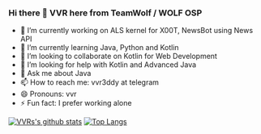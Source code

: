 ### Hi there 👋 VVR here from TeamWolf / WOLF OSP


- 🔭 I’m currently working on ALS kernel for X00T, NewsBot using News API
- 🌱 I’m currently learning Java, Python and Kotlin
- 👯 I’m looking to collaborate on Kotlin for Web Development 
- 🤔 I’m looking for help with Kotlin and Advanced Java
- 💬 Ask me about Java 
- 📫 How to reach me: vvr3ddy at telegram
- 😄 Pronouns: vvr
- ⚡ Fun fact: I prefer working alone

[![VVRs's github stats](https://github-readme-stats.vercel.app/api?username=vvr3ddy&show_icons=true&theme=dark)](https://github.com/anuraghazra/github-readme-stats) [![Top Langs](https://github-readme-stats.vercel.app/api/top-langs/?username=vvr3ddy&hide=c,cobol,cpp,bash,assembly)](https://github.com/anuraghazra/github-readme-stats)
